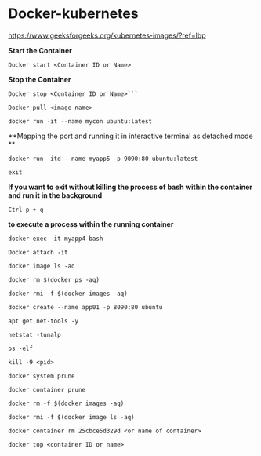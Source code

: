 # Docker-kubernetes
https://www.geeksforgeeks.org/kubernetes-images/?ref=lbp

**Start the Container**
```
Docker start <Container ID or Name>
```
**Stop the Container**
```
Docker stop <Container ID or Name>```
```

```
Docker pull <image name>
```

```
docker run -it --name mycon ubuntu:latest
```

**Mapping the port and running it in interactive terminal as detached mode **
```
docker run -itd --name myapp5 -p 9090:80 ubuntu:latest
```

```
exit
```
**If you want to exit without killing the process of bash within the container and run it in the background**
```
Ctrl p + q
```
**to execute a process within the running container**
```
docker exec -it myapp4 bash
```
```
Docker attach -it
```

```
docker image ls -aq
```

```
docker rm $(docker ps -aq)
```

```
docker rmi -f $(docker images -aq)
```

```
docker create --name app01 -p 8090:80 ubuntu 
```

```
apt get net-tools -y
```

```
netstat -tunalp
```

```
ps -elf
```

```
kill -9 <pid>
```

```
docker system prune 
```

```
docker container prune 
```

```
docker rm -f $(docker images -aq)
```

```
docker rmi -f $(docker image ls -aq)
```

```
docker container rm 25cbce5d329d <or name of container>
```

```
docker top <container ID or name>
```
```
```
```
```
```
```
```

